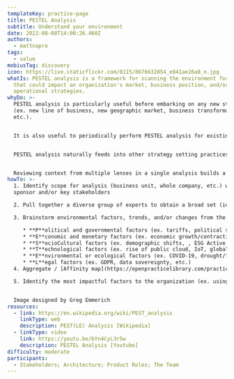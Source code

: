 ```yaml
---
templateKey: practice-page
title: PESTEL Analysis
subtitle: Understand your environment
date: 2022-08-08T14:00:26.460Z
authors:
  - mattnapro
tags:
  - value
mobiusTag: discovery
icon: https://live.staticflickr.com/8115/8676632854_e841ae26a8_n.jpg
whatIs: PESTEL analysis is a framework for scanning the environment for factors
  that could impact an organization's market, business position, and/or
  operational strategies.
whyDo: >-
  PESTEL analysis is particularly useful before embarking on any new strategy
  (ex. new line of business, new geographic market, business transformation,
  etc.).  


  It is also useful to periodically perform PESTEL analysis for existing business lines and/or markets.  Changes in the environment may present new opportunities (or threats!) to existing operations.


  PESTEL analysis naturally feeds into other strategy setting practices like SWOT Analysis, Five Forces Analysis, and/or [Target Outcomes](https://openpracticelibrary.com/practice/target-outcomes/).


  Reviewing context from multiple lenses in a single analysis builds a shared understanding that individuals may not understand otherwise.  (Ex. business staff understand technology trends, technical staff understand economic factors, etc.)
howTo: >-
  1. Identify scope for analysis (business unit, whole company, etc.) with
  sponsor and/or key stakeholders

  2. Pull together a diverse group of experts to obtain a broad set (ideally with internal and external participants)

  3. Brainstorm environmental factors, trends, and/or changes from the following six lenses:

     * **P**olitical and governmental factors (ex. tariffs, political stability, etc.)
     * **E**conomic and monetary factors (ex. economic growth/contraction, inflation, etc.)
     * **S**ocioCultural factors (ex. demographic shifts, , ESG Active investors, etc.)
     * **T**echnological factors (ex. rise of public cloud, IoT, global connectivity, new security threats, etc.)
     * **E**nvironmental or ecological factors (ex. COVID-19, drought/flooding, etc.)
     * **L**egal factors (ex. GDPR, data sovereignty, etc.)
  4. Aggregate / [Affinity map](https://openpracticelibrary.com/practice/affinity-mapping/) similar factors.  Discuss/restate all factors to ensure all participants share understanding.

  5. Identify the most impactful factors to the organization (ex. using dot voting)


  Image designed by Greg Emmerich
resources:
  - link: https://en.wikipedia.org/wiki/PEST_analysis
    linkType: web
    description: PEST(LE) Analysis [Wikipedia]
  - linkType: video
    link: https://youtu.be/bYn4CyL3r5w
    description: PESTEL Analysis [Youtube]
difficulty: moderate
participants:
  - Stakeholders; Architecture; Product Roles; The Team
---
```


